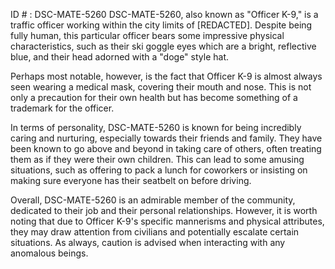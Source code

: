 ID # : DSC-MATE-5260
DSC-MATE-5260, also known as "Officer K-9," is a traffic officer working within the city limits of [REDACTED]. Despite being fully human, this particular officer bears some impressive physical characteristics, such as their ski goggle eyes which are a bright, reflective blue, and their head adorned with a "doge" style hat. 

Perhaps most notable, however, is the fact that Officer K-9 is almost always seen wearing a medical mask, covering their mouth and nose. This is not only a precaution for their own health but has become something of a trademark for the officer. 

In terms of personality, DSC-MATE-5260 is known for being incredibly caring and nurturing, especially towards their friends and family. They have been known to go above and beyond in taking care of others, often treating them as if they were their own children. This can lead to some amusing situations, such as offering to pack a lunch for coworkers or insisting on making sure everyone has their seatbelt on before driving. 

Overall, DSC-MATE-5260 is an admirable member of the community, dedicated to their job and their personal relationships. However, it is worth noting that due to Officer K-9's specific mannerisms and physical attributes, they may draw attention from civilians and potentially escalate certain situations. As always, caution is advised when interacting with any anomalous beings.